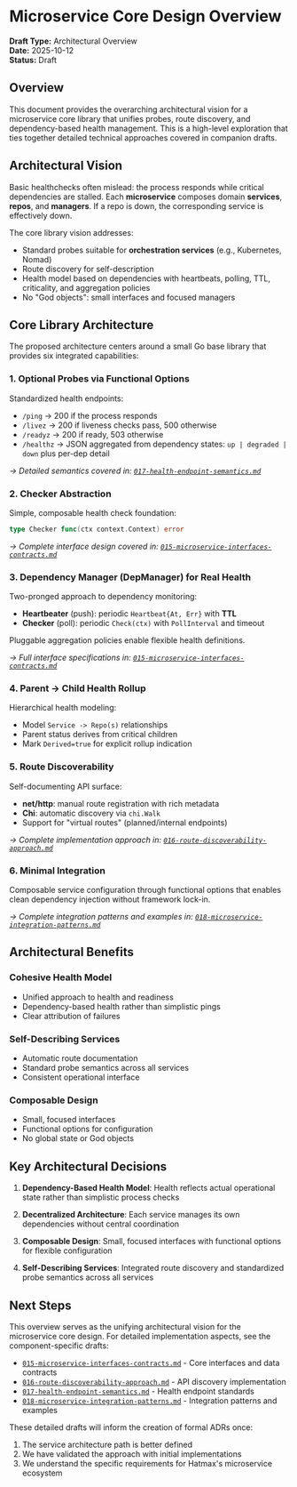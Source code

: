 # Microservice Core Design Overview

**Draft Type:** Architectural Overview  
**Date:** 2025-10-12  
**Status:** Draft

## Overview

This document provides the overarching architectural vision for a microservice core library that unifies probes, route discovery, and dependency-based health management. This is a high-level exploration that ties together detailed technical approaches covered in companion drafts.

## Architectural Vision

Basic healthchecks often mislead: the process responds while critical dependencies are stalled. Each **microservice** composes domain **services**, **repos**, and **managers**. If a repo is down, the corresponding service is effectively down. 

The core library vision addresses:
- Standard probes suitable for **orchestration services** (e.g., Kubernetes, Nomad)
- Route discovery for self-description
- Health model based on dependencies with heartbeats, polling, TTL, criticality, and aggregation policies
- No "God objects": small interfaces and focused managers

## Core Library Architecture

The proposed architecture centers around a small Go base library that provides six integrated capabilities:

### 1. Optional Probes via Functional Options

Standardized health endpoints:
- `/ping` → 200 if the process responds
- `/livez` → 200 if liveness checks pass, 500 otherwise
- `/readyz` → 200 if ready, 503 otherwise
- `/healthz` → JSON aggregated from dependency states: `up | degraded | down` plus per-dep detail

*→ Detailed semantics covered in: [`017-health-endpoint-semantics.md`](017-health-endpoint-semantics.md)*

### 2. Checker Abstraction

Simple, composable health check foundation:
```go
type Checker func(ctx context.Context) error
```

*→ Complete interface design covered in: [`015-microservice-interfaces-contracts.md`](015-microservice-interfaces-contracts.md)*

### 3. Dependency Manager (DepManager) for Real Health

Two-pronged approach to dependency monitoring:
- **Heartbeater** (push): periodic `Heartbeat{At, Err}` with **TTL**
- **Checker** (poll): periodic `Check(ctx)` with `PollInterval` and timeout

Pluggable aggregation policies enable flexible health definitions.

*→ Full interface specifications in: [`015-microservice-interfaces-contracts.md`](015-microservice-interfaces-contracts.md)*

### 4. Parent → Child Health Rollup

Hierarchical health modeling:
- Model `Service -> Repo(s)` relationships
- Parent status derives from critical children
- Mark `Derived=true` for explicit rollup indication

### 5. Route Discoverability

Self-documenting API surface:
- **net/http**: manual route registration with rich metadata
- **Chi**: automatic discovery via `chi.Walk`
- Support for "virtual routes" (planned/internal endpoints)

*→ Complete implementation approach in: [`016-route-discoverability-approach.md`](016-route-discoverability-approach.md)*

### 6. Minimal Integration

Composable service configuration through functional options that enables clean dependency injection without framework lock-in.

*→ Complete integration patterns and examples in: [`018-microservice-integration-patterns.md`](018-microservice-integration-patterns.md)*

## Architectural Benefits

### Cohesive Health Model
- Unified approach to health and readiness
- Dependency-based health rather than simplistic pings
- Clear attribution of failures

### Self-Describing Services
- Automatic route documentation
- Standard probe semantics across all services
- Consistent operational interface

### Composable Design
- Small, focused interfaces
- Functional options for configuration
- No global state or God objects

## Key Architectural Decisions

1. **Dependency-Based Health Model**: Health reflects actual operational state rather than simplistic process checks

2. **Decentralized Architecture**: Each service manages its own dependencies without central coordination

3. **Composable Design**: Small, focused interfaces with functional options for flexible configuration

4. **Self-Describing Services**: Integrated route discovery and standardized probe semantics across all services

## Next Steps

This overview serves as the unifying architectural vision for the microservice core design. For detailed implementation aspects, see the component-specific drafts:

- [`015-microservice-interfaces-contracts.md`](015-microservice-interfaces-contracts.md) - Core interfaces and data contracts
- [`016-route-discoverability-approach.md`](016-route-discoverability-approach.md) - API discovery implementation
- [`017-health-endpoint-semantics.md`](017-health-endpoint-semantics.md) - Health endpoint standards
- [`018-microservice-integration-patterns.md`](018-microservice-integration-patterns.md) - Integration patterns and examples

These detailed drafts will inform the creation of formal ADRs once:
1. The service architecture path is better defined
2. We have validated the approach with initial implementations
3. We understand the specific requirements for Hatmax's microservice ecosystem

